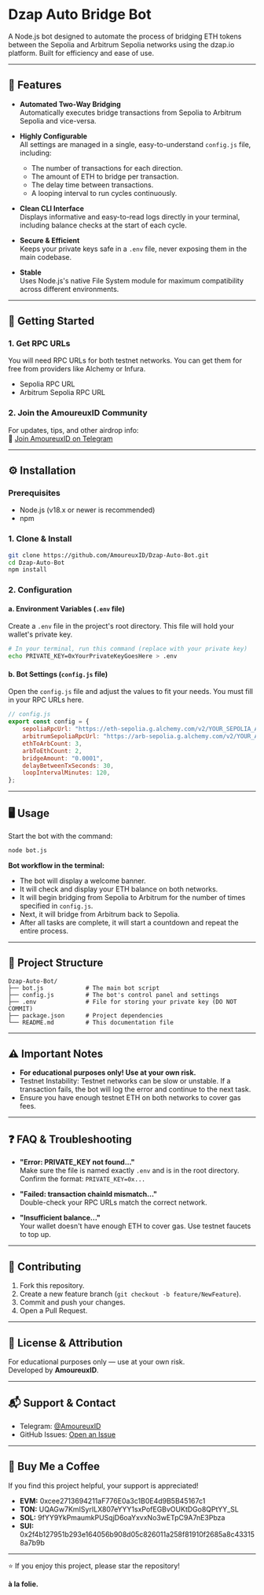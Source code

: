 # Dzap Auto Bridge Bot

A Node.js bot designed to automate the process of bridging ETH tokens between the Sepolia and Arbitrum Sepolia networks using the dzap.io platform. Built for efficiency and ease of use.

---

## 🚀 Features

- **Automated Two-Way Bridging**  
  Automatically executes bridge transactions from Sepolia to Arbitrum Sepolia and vice-versa.

- **Highly Configurable**  
  All settings are managed in a single, easy-to-understand `config.js` file, including:
  - The number of transactions for each direction.
  - The amount of ETH to bridge per transaction.
  - The delay time between transactions.
  - A looping interval to run cycles continuously.

- **Clean CLI Interface**  
  Displays informative and easy-to-read logs directly in your terminal, including balance checks at the start of each cycle.

- **Secure & Efficient**  
  Keeps your private keys safe in a `.env` file, never exposing them in the main codebase.

- **Stable**  
  Uses Node.js's native File System module for maximum compatibility across different environments.

---

## 🏁 Getting Started

### 1. Get RPC URLs

You will need RPC URLs for both testnet networks. You can get them for free from providers like Alchemy or Infura.

- Sepolia RPC URL  
- Arbitrum Sepolia RPC URL  

### 2. Join the AmoureuxID Community

For updates, tips, and other airdrop info:  
🔗 [Join AmoureuxID on Telegram](https://t.me/AmoureuxID)

---

## ⚙️ Installation

### Prerequisites

- Node.js (v18.x or newer is recommended)
- npm

### 1. Clone & Install

```bash
git clone https://github.com/AmoureuxID/Dzap-Auto-Bot.git
cd Dzap-Auto-Bot
npm install
```

### 2. Configuration

#### a. Environment Variables (`.env` file)

Create a `.env` file in the project's root directory. This file will hold your wallet's private key.

```bash
# In your terminal, run this command (replace with your private key)
echo PRIVATE_KEY=0xYourPrivateKeyGoesHere > .env
```

#### b. Bot Settings (`config.js` file)

Open the `config.js` file and adjust the values to fit your needs. You must fill in your RPC URLs here.

```js
// config.js
export const config = {
    sepoliaRpcUrl: "https://eth-sepolia.g.alchemy.com/v2/YOUR_SEPOLIA_API_KEY",
    arbitrumSepoliaRpcUrl: "https://arb-sepolia.g.alchemy.com/v2/YOUR_ARBITRUM_API_KEY",
    ethToArbCount: 3,
    arbToEthCount: 2,
    bridgeAmount: "0.0001",
    delayBetweenTxSeconds: 30,
    loopIntervalMinutes: 120,
};
```

---

## 🖥️ Usage

Start the bot with the command:

```bash
node bot.js
```

**Bot workflow in the terminal:**

- The bot will display a welcome banner.
- It will check and display your ETH balance on both networks.
- It will begin bridging from Sepolia to Arbitrum for the number of times specified in `config.js`.
- Next, it will bridge from Arbitrum back to Sepolia.
- After all tasks are complete, it will start a countdown and repeat the entire process.

---

## 📁 Project Structure

```
Dzap-Auto-Bot/
├── bot.js            # The main bot script
├── config.js         # The bot's control panel and settings
├── .env              # File for storing your private key (DO NOT COMMIT)
├── package.json      # Project dependencies
└── README.md         # This documentation file
```

---

## ⚠️ Important Notes

- **For educational purposes only! Use at your own risk.**
- Testnet Instability: Testnet networks can be slow or unstable. If a transaction fails, the bot will log the error and continue to the next task.
- Ensure you have enough testnet ETH on both networks to cover gas fees.

---

## ❓ FAQ & Troubleshooting

- **"Error: PRIVATE_KEY not found..."**  
  Make sure the file is named exactly `.env` and is in the root directory. Confirm the format: `PRIVATE_KEY=0x...`

- **"Failed: transaction chainId mismatch..."**  
  Double-check your RPC URLs match the correct network.

- **"Insufficient balance..."**  
  Your wallet doesn't have enough ETH to cover gas. Use testnet faucets to top up.

---

## 🤗 Contributing

1. Fork this repository.  
2. Create a new feature branch (`git checkout -b feature/NewFeature`).  
3. Commit and push your changes.  
4. Open a Pull Request.

---

## 📜 License & Attribution

For educational purposes only — use at your own risk.  
Developed by **AmoureuxID**.

---

## 📬 Support & Contact

- Telegram: [@AmoureuxID](https://t.me/AmoureuxID)  
- GitHub Issues: [Open an Issue](https://github.com/AmoureuxID/Dzap-Auto-Bot/issues)

---

## 🧋 Buy Me a Coffee

If you find this project helpful, your support is appreciated!

- **EVM:** 0xcee2713694211aF776E0a3c1B0E4d9B5B45167c1  
- **TON:** UQAGw7KmISyrILX807eYYY1sxPofEGBvOUKtDGo8QPtYY_SL  
- **SOL:** 9fYY9YkPmaumkPUSqjD6oaYxvxNo3wETpC9A7nE3Pbza  
- **SUI:** 0x2f4b127951b293e164056b908d05c826011a258f81910f2685a8c433158a7b9b  

---

⭐ If you enjoy this project, please star the repository!

**à la folie.**